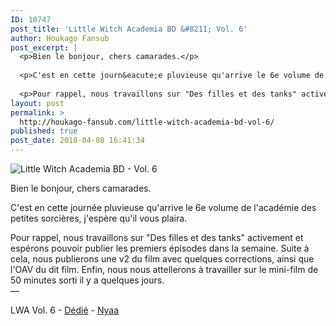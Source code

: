 ```yaml
---
ID: 10747
post_title: 'Little Witch Academia BD &#8211; Vol. 6'
author: Houkago Fansub
post_excerpt: |
  <p>Bien le bonjour, chers camarades.</p>
  
  <p>C'est en cette journ&eacute;e pluvieuse qu'arrive le 6e volume de l'acad&eacute;mie des petites sorci&egrave;res, j'esp&egrave;re qu'il vous plaira.</p>
  
  <p>Pour rappel, nous travaillons sur "Des filles et des tanks" activement et esp&eacute;rons pouvoir publier les premiers &eacute;pisodes dans la semaine. Suite &agrave; cela, nous publierons une</p>
layout: post
permalink: >
  http://houkago-fansub.com/little-witch-academia-bd-vol-6/
published: true
post_date: 2018-04-08 16:41:34
---
```

<img src="https://i.imgur.com/RNDF3Bj.jpg" alt="Little Witch Academia BD - Vol. 6"><p>Bien le bonjour, chers camarades.</p>

<p>C'est en cette journée pluvieuse qu'arrive le 6e volume de l'académie des petites sorcières, j'espère qu'il vous plaira.</p>

<p>Pour rappel, nous travaillons sur "Des filles et des tanks" activement et espérons pouvoir publier les premiers épisodes dans la semaine. Suite à cela, nous publierons une v2 du film avec quelques corrections, ainsi que l'OAV du dit film. Enfin, nous nous attellerons à travailler sur le mini-film de 50 minutes sorti il y a quelques jours. <br>
—</p>

<p>LWA Vol. 6 - <a href="https://ddl.houkago-fansub.com/Little%20Witch%20Academia/%5BHoukago-Fansub%5D%20Little%20Witch%20Academia%20-%20Vol.%206%20%5BBD%20810p%20AAC%2010bits%20Vostfr%5D/">Dédié</a> - <a href="https://nyaa.si/view/1024566">Nyaa</a></p>